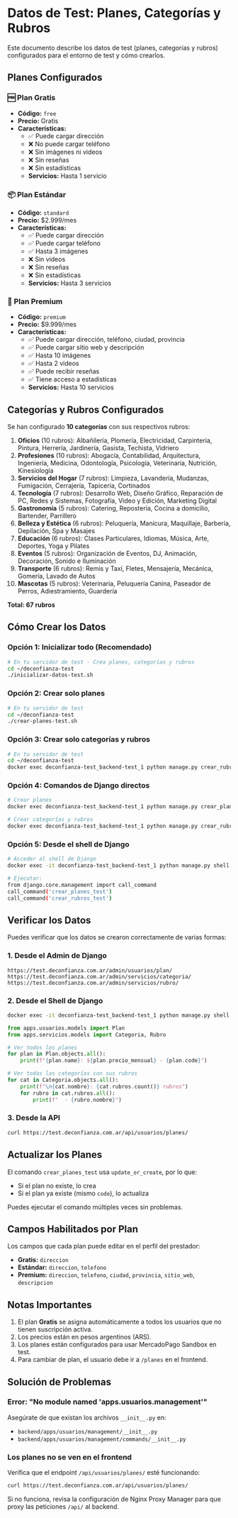# Datos de Test: Planes, Categorías y Rubros

Este documento describe los datos de test (planes, categorías y rubros) configurados para el entorno de test y cómo crearlos.

## Planes Configurados

### 🆓 Plan Gratis
- **Código:** `free`
- **Precio:** Gratis
- **Características:**
  - ✅ Puede cargar dirección
  - ❌ No puede cargar teléfono
  - ❌ Sin imágenes ni videos
  - ❌ Sin reseñas
  - ❌ Sin estadísticas
  - **Servicios:** Hasta 1 servicio

### 📦 Plan Estándar
- **Código:** `standard`
- **Precio:** $2.999/mes
- **Características:**
  - ✅ Puede cargar dirección
  - ✅ Puede cargar teléfono
  - ✅ Hasta 3 imágenes
  - ❌ Sin videos
  - ❌ Sin reseñas
  - ❌ Sin estadísticas
  - **Servicios:** Hasta 3 servicios

### 💎 Plan Premium
- **Código:** `premium`
- **Precio:** $9.999/mes
- **Características:**
  - ✅ Puede cargar dirección, teléfono, ciudad, provincia
  - ✅ Puede cargar sitio web y descripción
  - ✅ Hasta 10 imágenes
  - ✅ Hasta 2 videos
  - ✅ Puede recibir reseñas
  - ✅ Tiene acceso a estadísticas
  - **Servicios:** Hasta 10 servicios

## Categorías y Rubros Configurados

Se han configurado **10 categorías** con sus respectivos rubros:

1. **Oficios** (10 rubros): Albañilería, Plomería, Electricidad, Carpintería, Pintura, Herrería, Jardinería, Gasista, Techista, Vidriero
2. **Profesiones** (10 rubros): Abogacía, Contabilidad, Arquitectura, Ingeniería, Medicina, Odontología, Psicología, Veterinaria, Nutrición, Kinesiología
3. **Servicios del Hogar** (7 rubros): Limpieza, Lavandería, Mudanzas, Fumigación, Cerrajería, Tapicería, Cortinados
4. **Tecnología** (7 rubros): Desarrollo Web, Diseño Gráfico, Reparación de PC, Redes y Sistemas, Fotografía, Video y Edición, Marketing Digital
5. **Gastronomía** (5 rubros): Catering, Repostería, Cocina a domicilio, Bartender, Parrillero
6. **Belleza y Estética** (6 rubros): Peluquería, Manicura, Maquillaje, Barbería, Depilación, Spa y Masajes
7. **Educación** (6 rubros): Clases Particulares, Idiomas, Música, Arte, Deportes, Yoga y Pilates
8. **Eventos** (5 rubros): Organización de Eventos, DJ, Animación, Decoración, Sonido e Iluminación
9. **Transporte** (6 rubros): Remis y Taxi, Fletes, Mensajería, Mecánica, Gomería, Lavado de Autos
10. **Mascotas** (5 rubros): Veterinaria, Peluquería Canina, Paseador de Perros, Adiestramiento, Guardería

**Total: 67 rubros**

## Cómo Crear los Datos

### Opción 1: Inicializar todo (Recomendado)

```bash
# En tu servidor de test - Crea planes, categorías y rubros
cd ~/deconfianza-test
./inicializar-datos-test.sh
```

### Opción 2: Crear solo planes

```bash
# En tu servidor de test
cd ~/deconfianza-test
./crear-planes-test.sh
```

### Opción 3: Crear solo categorías y rubros

```bash
# En tu servidor de test
cd ~/deconfianza-test
docker exec deconfianza-test_backend-test_1 python manage.py crear_rubros_test
```

### Opción 4: Comandos de Django directos

```bash
# Crear planes
docker exec deconfianza-test_backend-test_1 python manage.py crear_planes_test

# Crear categorías y rubros
docker exec deconfianza-test_backend-test_1 python manage.py crear_rubros_test
```

### Opción 5: Desde el shell de Django

```bash
# Acceder al shell de Django
docker exec -it deconfianza-test_backend-test_1 python manage.py shell

# Ejecutar:
from django.core.management import call_command
call_command('crear_planes_test')
call_command('crear_rubros_test')
```

## Verificar los Datos

Puedes verificar que los datos se crearon correctamente de varias formas:

### 1. Desde el Admin de Django

```
https://test.deconfianza.com.ar/admin/usuarios/plan/
https://test.deconfianza.com.ar/admin/servicios/categoria/
https://test.deconfianza.com.ar/admin/servicios/rubro/
```

### 2. Desde el Shell de Django

```bash
docker exec -it deconfianza-test_backend-test_1 python manage.py shell
```

```python
from apps.usuarios.models import Plan
from apps.servicios.models import Categoria, Rubro

# Ver todos los planes
for plan in Plan.objects.all():
    print(f"{plan.name}: ${plan.precio_mensual} - {plan.code}")

# Ver todas las categorías con sus rubros
for cat in Categoria.objects.all():
    print(f"\n{cat.nombre}: {cat.rubros.count()} rubros")
    for rubro in cat.rubros.all():
        print(f"  - {rubro.nombre}")
```

### 3. Desde la API

```bash
curl https://test.deconfianza.com.ar/api/usuarios/planes/
```

## Actualizar los Planes

El comando `crear_planes_test` usa `update_or_create`, por lo que:
- Si el plan no existe, lo crea
- Si el plan ya existe (mismo `code`), lo actualiza

Puedes ejecutar el comando múltiples veces sin problemas.

## Campos Habilitados por Plan

Los campos que cada plan puede editar en el perfil del prestador:

- **Gratis:** `direccion`
- **Estándar:** `direccion`, `telefono`
- **Premium:** `direccion`, `telefono`, `ciudad`, `provincia`, `sitio_web`, `descripcion`

## Notas Importantes

1. El plan **Gratis** se asigna automáticamente a todos los usuarios que no tienen suscripción activa.
2. Los precios están en pesos argentinos (ARS).
3. Los planes están configurados para usar MercadoPago Sandbox en test.
4. Para cambiar de plan, el usuario debe ir a `/planes` en el frontend.

## Solución de Problemas

### Error: "No module named 'apps.usuarios.management'"

Asegúrate de que existan los archivos `__init__.py` en:
- `backend/apps/usuarios/management/__init__.py`
- `backend/apps/usuarios/management/commands/__init__.py`

### Los planes no se ven en el frontend

Verifica que el endpoint `/api/usuarios/planes/` esté funcionando:

```bash
curl https://test.deconfianza.com.ar/api/usuarios/planes/
```

Si no funciona, revisa la configuración de Nginx Proxy Manager para que proxy las peticiones `/api/` al backend.

